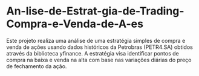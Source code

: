# An-lise-de-Estrat-gia-de-Trading-Compra-e-Venda-de-A-es
Este projeto realiza uma análise de uma estratégia simples de compra e venda de ações usando dados históricos da Petrobras (PETR4.SA) obtidos através da biblioteca yfinance. A estratégia visa identificar pontos de compra na baixa e venda na alta com base nas variações diárias do preço de fechamento da ação.
